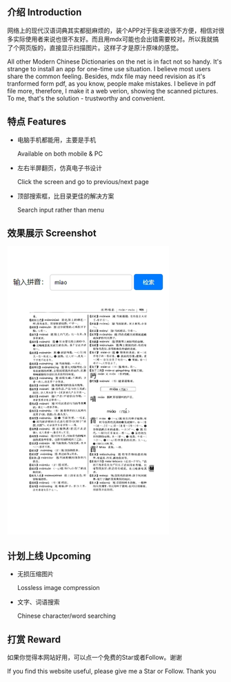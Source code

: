## 介绍 Introduction
网络上的现代汉语词典其实都挺麻烦的，装个APP对于我来说很不方便，相信对很多实际使用者来说也很不友好。而且用mdx可能也会出错需要校对。所以我就搞了个网页版的，直接显示扫描图片。这样子才是原汁原味的感觉。

All other Modern Chinese Dictionaries on the net is in fact not so handy. It's strange to install an app for one-time use situation. I believe most users share the common feeling. Besides, mdx file may need revision as it's tranformed form pdf, as you know, people make mistakes. I believe in pdf file more, therefore, I make it a web verion, showing the scanned pictures. To me, that's the solution - trustworthy and convenient.

## 特点 Features
- 电脑手机都能用，主要是手机 
  
  Available on both mobile & PC
- 左右半屏翻页，仿真电子书设计 
  
  Click the screen and go to previous/next page
- 顶部搜索框，比目录更佳的解决方案 
  
  Search input rather than menu

## 效果展示 Screenshot
![效果展示](screenshot.jpg)

## 计划上线 Upcoming
- 无损压缩图片 
  
  Lossless image compression
- 文字、词语搜索 
  
  Chinese character/word searching

## 打赏 Reward
如果你觉得本网站好用，可以点一个免费的Star或者Follow。谢谢

If you find this website useful, please give me a Star or Follow. Thank you
![]()